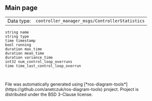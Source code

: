 <!--
File was automatically generated using 'ros-diagram-tools' project.
Project is distributed under the BSD 3-Clause license.
-->

## Main page

|     |     |
| --- | --- |
| Data type: | `controller_manager_msgs/ControllerStatistics` |

```
string name
string type
time timestamp
bool running
duration max_time
duration mean_time
duration variance_time
int32 num_control_loop_overruns
time time_last_control_loop_overrun


```


</br>
File was automatically generated using [*ros-diagram-tools*](https://github.com/anetczuk/ros-diagram-tools) project.
Project is distributed under the BSD 3-Clause license.
